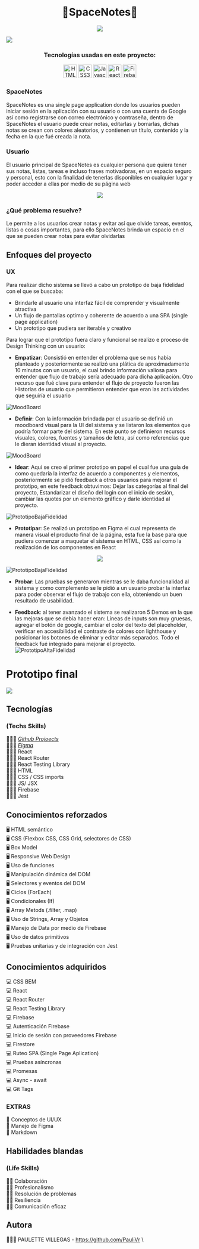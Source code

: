 <h1 align='center'> 🌠SpaceNotes🌠 </h1>

<p align="center">
<img src="https://img.shields.io/badge/SpaceNotes-Paulette_Villegas-purple?style=for-the-badge"/> 
</p>

![](/public/assets/login.svg)

<h3 align='center'> Tecnologías usadas en este proyecto: </h3>
<p align='center'><a href="https://developer.mozilla.org/en-US/docs/Glossary/HTML5" target="_blank" rel="noreferrer"><img src="https://raw.githubusercontent.com/danielcranney/readme-generator/main/public/icons/skills/html5-colored.svg" width="36" height="36" alt="HTML5" /></a>
  <a href="https://www.w3.org/TR/CSS/#css" target="_blank" rel="noreferrer"><img src="https://raw.githubusercontent.com/danielcranney/readme-generator/main/public/icons/skills/css3-colored.svg" width="36" height="36" alt="CSS3" /></a>
  <a href="https://developer.mozilla.org/en-US/docs/Web/JavaScript" target="_blank" rel="noreferrer"><img src="https://raw.githubusercontent.com/danielcranney/readme-generator/main/public/icons/skills/javascript-colored.svg" width="36" height="36" alt="Javascript" /></a>
  <a href="https://reactjs.org/" target="_blank" rel="noreferrer"><img src="https://raw.githubusercontent.com/danielcranney/readme-generator/main/public/icons/skills/react-colored.svg" width="36" height="36" alt="React" /></a>
<a href="https://firebase.google.com/" target="_blank" rel="noreferrer"><img src="https://raw.githubusercontent.com/danielcranney/readme-generator/main/public/icons/skills/firebase-colored.svg" width="36" height="36" alt="Firebase" /></a></p>

### SpaceNotes

<p> SpaceNotes es una single page application donde los usuarios pueden iniciar sesión en la aplicación con su usuario o con una cuenta de Google así como registrarse con correo electrónico y contraseña, dentro de SpaceNotes el usuario puede crear notas, editarlas y borrarlas, dichas notas se crean con colores aleatorios, y contienen un título, contenido y la fecha en la que fué creada la nota. </p>

### Usuario

<p>El usuario principal de SpaceNotes es cualquier persona que quiera tener sus notas, listas, tareas e incluso frases motivadoras, en un espacio seguro y personal, esto con la finalidad de tenerlas disponibles en cualquier lugar y poder acceder a ellas por medio de su página web </p>

<p align="center">
 <a href="https://space-notes-paulivrr.netlify.app/login" target="_blank">
  <img src="https://img.shields.io/badge/Ir_A_SpaceNotes-pink?style=for-the-badge">
</a> 
</p>

### ¿Qué problema resuelve?

<p>Le permite a los usuarios crear notas y evitar así que olvide tareas, eventos, listas o cosas importantes, para ello SpaceNotes brinda un espacio en el que se pueden crear notas para evitar olvidarlas </p>

## Enfoques del proyecto

### UX

Para realizar dicho sistema se llevó a cabo un prototipo de baja fidelidad con el que se buscaba:

- Brindarle al usuario una interfaz fácil de comprender y visualmente atractiva
- Un flujo de pantallas optimo y coherente de acuerdo a una SPA (single page application)
- Un prototipo que pudiera ser iterable y creativo

Para lograr que el prototipo fuera claro y funcional se realizo e proceso de Design Thinking con un usuario:

- **Empatizar**: Consistió en entender el problema que se nos había planteado y posteriormente se realizó una plática de aproximadamente 10 minutos con un usuario, el cual brindo información valiosa para entender que flujo de trabajo sería adecuado para dicha aplicación. Otro recurso que fué clave para entender el flujo de proyecto fueron las Historias de usuario que permitieron entender que eran las actividades que seguiría el usuario

![MoodBoard](/public/assets/HU.svg)

- **Definir**: Con la información brindada por el usuario se definió un moodboard visual para la UI del sistema y se listaron los elementos que podría formar parte del sistema. En esté punto se definieron recursos visuales, colores, fuentes y tamaños de letra, así como referencias que le dieran identidad visual al proyecto.

![MoodBoard](/public/assets/Moodboard.svg)

- **Idear**: Aquí se creo el primer prototipo en papel el cual fue una guía de como quedaría la interfaz de acuerdo a componentes y elementos, posteriormente se pidió feedback a otros usuarios para mejorar el prototipo, en este feedback obtuvimos: Dejar las categorías al final del proyecto, Estandarizar el diseño del login con el inicio de sesión, cambiar las quotes por un elemento gráfico y darle identidad al proyecto.

![PrototipoBajaFidelidad](/public/assets/Prototipo.svg)

- **Prototipar**: Se realizó un prototipo en Figma el cual representa de manera visual el producto final de la página, esta fue la base para que pudiera comenzar a maquetar el sistema en HTML, CSS así como la realización de los componentes en React

<p align="center">
 <a href="https://www.figma.com/file/NqfXvHzb09pD4sxaCdKfmb/SpaceNotes?node-id=116%3A106" target="_blank">
  <img src="https://img.shields.io/badge/Ir_A_Prototipo_En_Figma-purple?style=for-the-badge">
</a> 
</p>

![PrototipoBajaFidelidad](/public/assets/prototipo.png)

- **Probar**: Las pruebas se generaron mientras se le daba funcionalidad al sistema y como complemento se le pidió a un usuario probar la interfaz para poder observar el flujo de trabajo con ella, obteniendo un buen resultado de usabilidad.

- **Feedback**: al tener avanzado el sistema se realizaron 5 Demos en la que las mejoras que se debía hacer eran: Líneas de inputs son muy gruesas, agregar el botón de google, cambiar el color del texto del placeholder, verificar en accesibilidad el contraste de colores con lighthouse y posicionar los botones de eliminar y editar más separados. Todo el feedback fué integrado para mejorar el proyecto. ![PrototipoAltaFidelidad](/public/assets/nota.svg)

# Prototipo final

![](/public/spacenotes.gif.gif)

## Tecnologías

### (Techs Skills)

👩🏻‍💻 [_Github Projoects_](https://github.com/PauliVr/LabNotes/projects/1)\
👩🏻‍💻 [_Figma_](https://www.figma.com/file/NqfXvHzb09pD4sxaCdKfmb/SpaceNotes?node-id=116%3A106)\
👩🏻‍💻 React\
👩🏻‍💻 React Router\
👩🏻‍💻 React Testing Library\
👩🏻‍💻 HTML\
👩🏻‍💻 CSS / CSS imports \
👩🏻‍💻 JS/ JSX\
👩🏻‍💻 Firebase\
👩🏻‍💻 Jest

## Conocimientos reforzados

🖥 HTML semántico \
🖥 CSS (Flexbox CSS, CSS Grid, selectores de CSS)\
🖥 Box Model\
🖥 Responsive Web Design\
🖥 Uso de funciones\
🖥 Manipulación dinámica del DOM \
🖥 Selectores y eventos del DOM\
🖥 Ciclos (ForEach)\
🖥 Condicionales (If)\
🖥 Array Metods (.filter, .map)\
🖥 Uso de Strings, Array y Objetos\
🖥 Manejo de Data por medio de Firebase\
🖥 Uso de datos primitivos\
🖥 Pruebas unitarias y de integración con Jest

## Conocimientos adquiridos

💻 CSS BEM \
💻 React \
💻 React Router \
💻 React Testing Library \
💻 Firebase \
💻 Autenticación Firebase \
💻 Inicio de sesión con proveedores Firebase\
💻 Firestore \
💻 Ruteo SPA (Single Page Aplication) \
💻 Pruebas asíncronas \
💻 Promesas \
💻 Async - await \
💻 Git Tags

### EXTRAS

🎨 Conceptos de UI/UX\
🎨 Manejo de Figma\
🎨 Markdown

## Habilidades blandas

### (Life Skills)

💪🏻 Colaboración\
💪🏻 Profesionalismo\
💪🏻 Resolución de problemas\
💪🏻 Resiliencia\
💪🏻 Comunicación eficaz

## Autora

👩🏼‍💻 PAULETTE VILLEGAS - https://github.com/PauliVr \
